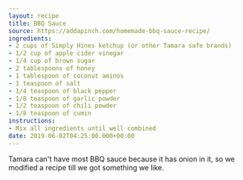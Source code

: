 ```yaml
---
layout: recipe
title: BBQ Sauce
source: https://addapinch.com/homemade-bbq-sauce-recipe/
ingredients:
- 2 cups of Simply Hines ketchup (or other Tamara safe brands)
- 1/2 cup of apple cider vinegar
- 1/4 cup of brown sugar
- 2 tablespoons of honey
- 1 tablespoon of coconut aminos
- 1 teaspoon of salt
- 1/4 teaspoon of black pepper
- 1/8 teaspoon of garlic powder
- 1/2 teaspoon of chili powder
- 1/8 teaspoon of cumin
instructions:
- Mix all ingredients until well combined
date: 2019-06-02T04:25:00.000+00:00
---
```


Tamara can't have most BBQ sauce because it has onion in it, so we modified a recipe till we got something we like.
